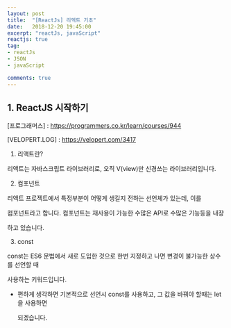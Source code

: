 ```yaml
---
layout: post
title:  "[ReactJs] 리엑트 기초"
date:   2018-12-20 19:45:00
excerpt: "reactJs, javaScript"
reactjs: true
tag:
- reactJs
- JSON
- javaScript

comments: true
---
```


## 1. ReactJS 시작하기

[프로그래머스] : https://programmers.co.kr/learn/courses/944

[VELOPERT.LOG] : https://velopert.com/3417

1) 리액트란?

리액트는 자바스크립트 라이브러리로, 오직 V(view)만 신경쓰는 라이브러리입니다.

2) 컴포넌트

리액트 프로젝트에서 특정부분이 어떻게 생길지 전하는 선언체가 있는데, 이를

컴포넌트라고 합니다. 컴포넌트는 재사용이 가능한 수많은 API로 수많은 기능등을 내장

하고 있습니다.

3) const

const는 ES6 문법에서 새로 도입한 것으로 한번 지정하고 나면 변경이 불가능한 상수를 선언할 때

사용하는 키워드입니다.

* 편하게 생각하면 기본적으로 선언시 const를 사용하고, 그 값을 바꿔야 할때는 let을 사용하면

  되겠습니다.

  